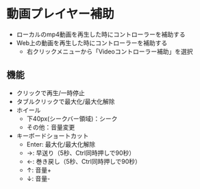 # 動画プレイヤー補助
* ローカルのmp4動画を再生した時にコントローラーを補助する
* Web上の動画を再生した時にコントローラーを補助する
	* 右クリックメニューから「Videoコントローラー補助」を選択

## 機能
* クリックで再生/一時停止
* タブルクリックで最大化/最大化解除
* ホイール
	* 下40px(シークバー領域)：シーク
	* その他：音量変更
* キーボードショートカット
	* Enter: 最大化/最大化解除
	* →: 早送り（5秒、Ctrl同時押しで90秒）
	* ←: 巻き戻し（5秒、Ctrl同時押しで90秒）
	* ↑: 音量+
	* ↓: 音量-
